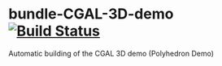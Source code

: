 # bundle-CGAL-3D-demo [![Build Status]][status-img]
Automatic building of the CGAL 3D demo (Polyhedron Demo)

[Build Status]: https://travis-ci.org/lrineau/bundle-CGAL-3D-demo.svg?branch=master
[status-img]: https://travis-ci.org/lrineau/bundle-CGAL-3D-demo
